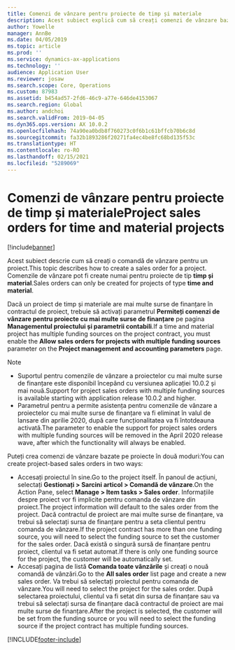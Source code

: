```yaml
---
title: Comenzi de vânzare pentru proiecte de timp și materiale
description: Acest subiect explică cum să creați comenzi de vânzare bazate pe proiecte pentru proiecte de timp și materiale.
author: Yowelle
manager: AnnBe
ms.date: 04/05/2019
ms.topic: article
ms.prod: ''
ms.service: dynamics-ax-applications
ms.technology: ''
audience: Application User
ms.reviewer: josaw
ms.search.scope: Core, Operations
ms.custom: 87983
ms.assetid: b454ad57-2fd6-46c9-a77e-646de4153067
ms.search.region: Global
ms.author: andchoi
ms.search.validFrom: 2019-04-05
ms.dyn365.ops.version: AX 10.0.2
ms.openlocfilehash: 74a90ea0bdb8f760273c0f6b1c61bffcb70b6c8d
ms.sourcegitcommit: fa32b1893286f20271fa4ec4be8fc68bd135f53c
ms.translationtype: HT
ms.contentlocale: ro-RO
ms.lasthandoff: 02/15/2021
ms.locfileid: "5289069"
---
```

# <a name="project-sales-orders-for-time-and-material-projects"></a><span data-ttu-id="3d46d-103">Comenzi de vânzare pentru proiecte de timp și materiale</span><span class="sxs-lookup"><span data-stu-id="3d46d-103">Project sales orders for time and material projects</span></span>

[!include[banner](../includes/banner.md)]

<span data-ttu-id="3d46d-104">Acest subiect descrie cum să creați o comandă de vânzare pentru un proiect.</span><span class="sxs-lookup"><span data-stu-id="3d46d-104">This topic describes how to create a sales order for a project.</span></span> <span data-ttu-id="3d46d-105">Comenzile de vânzare pot fi create numai pentru proiecte de tip **timp și material**.</span><span class="sxs-lookup"><span data-stu-id="3d46d-105">Sales orders can only be created for projects of type **time and material**.</span></span>

<span data-ttu-id="3d46d-106">Dacă un proiect de timp și materiale are mai multe surse de finanțare în contractul de proiect, trebuie să activați parametrul **Permiteți comenzi de vânzare pentru proiecte cu mai multe surse de finanțare** pe pagina **Managementul proiectului și parametrii contabili**.</span><span class="sxs-lookup"><span data-stu-id="3d46d-106">If a time and material project has multiple funding sources on the project contract, you must enable the **Allow sales orders for projects with multiple funding sources** parameter on the **Project management and accounting parameters** page.</span></span> 

> [!NOTE]
> - <span data-ttu-id="3d46d-107">Suportul pentru comenzile de vânzare a proiectelor cu mai multe surse de finanțare este disponibil începând cu versiunea aplicației 10.0.2 și mai nouă.</span><span class="sxs-lookup"><span data-stu-id="3d46d-107">Support for project sales orders with multiple funding sources is available starting with application release 10.0.2 and higher.</span></span>
> - <span data-ttu-id="3d46d-108">Parametrul pentru a permite asistența pentru comenzile de vânzare a proiectelor cu mai multe surse de finanțare va fi eliminat în valul de lansare din aprilie 2020, după care funcționalitatea va fi întotdeauna activată.</span><span class="sxs-lookup"><span data-stu-id="3d46d-108">The parameter to enable the support for project sales orders with multiple funding sources will be removed in the April 2020 release wave, after which the functionality will always be enabled.</span></span>

<span data-ttu-id="3d46d-109">Puteți crea comenzi de vânzare bazate pe proiecte în două moduri:</span><span class="sxs-lookup"><span data-stu-id="3d46d-109">You can create project-based sales orders in two ways:</span></span>

- <span data-ttu-id="3d46d-110">Accesați proiectul în sine.</span><span class="sxs-lookup"><span data-stu-id="3d46d-110">Go to the project itself.</span></span> <span data-ttu-id="3d46d-111">În panoul de acțiuni, selectați **Gestionați > Sarcini articol > Comandă de vânzare**.</span><span class="sxs-lookup"><span data-stu-id="3d46d-111">On the Action Pane, select **Manage > Item tasks > Sales order**.</span></span> <span data-ttu-id="3d46d-112">Informațiile despre proiect vor fi implicite pentru comanda de vânzare din proiect.</span><span class="sxs-lookup"><span data-stu-id="3d46d-112">The project information will default to the sales order from the project.</span></span> <span data-ttu-id="3d46d-113">Dacă contractul de proiect are mai multe surse de finanțare, va trebui să selectați sursa de finanțare pentru a seta clientul pentru comanda de vânzare.</span><span class="sxs-lookup"><span data-stu-id="3d46d-113">If the project contract has more than one funding source, you will need to select the funding source to set the customer for the sales order.</span></span> <span data-ttu-id="3d46d-114">Dacă există o singură sursă de finanțare pentru proiect, clientul va fi setat automat.</span><span class="sxs-lookup"><span data-stu-id="3d46d-114">If there is only one funding source for the project, the customer will be automatically set.</span></span>
- <span data-ttu-id="3d46d-115">Accesați pagina de listă **Comanda toate vânzările** și creați o nouă comandă de vânzări.</span><span class="sxs-lookup"><span data-stu-id="3d46d-115">Go to the **All sales order** list page and create a new sales order.</span></span> <span data-ttu-id="3d46d-116">Va trebui să selectați proiectul pentru comanda de vânzare.</span><span class="sxs-lookup"><span data-stu-id="3d46d-116">You will need to select the project for the sales order.</span></span> <span data-ttu-id="3d46d-117">După selectarea proiectului, clientul va fi setat din sursa de finanțare sau va trebui să selectați sursa de finanțare dacă contractul de proiect are mai multe surse de finanțare.</span><span class="sxs-lookup"><span data-stu-id="3d46d-117">After the project is selected, the customer will be set from the funding source or you will need to select the funding source if the project contract has multiple funding sources.</span></span>



[!INCLUDE[footer-include](../includes/footer-banner.md)]